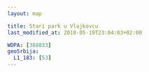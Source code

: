 ```yaml
---
layout: map

title: Stari park u Vlajkovcu
last_modified_at: 2018-05-19T23:04:03+02:00

WDPA: [388833]
geoSrbija:
  L1_183: [53]
---
```

